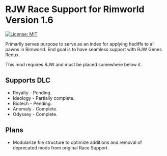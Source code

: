 # RJW Race Support for Rimworld Version 1.6
[![License: MIT](https://img.shields.io/badge/License-MIT-yellow.svg)](https://opensource.org/licenses/MIT)

Primarily serves purpose to serve as an index for applying hediffs to all pawns in Rimworld. End goal is to have seamless support with RJW Genes Redux.

This mod requires RJW and must be placed somewhere below it.

## Supports DLC
* Royalty - Pending.
* Ideology - Partially complete.
* Biotech - Pending.
* Anomaly - Complete.
* Odyssey - Complete.

## Plans
* Modularize file structure to optimize additions and removal of deprecated mods from original Race Support.
